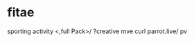 # fitae
 sporting activity
<giving new shape>
<,full Pack>/
<abs>?creative mve
curl parrot.live/
pv
